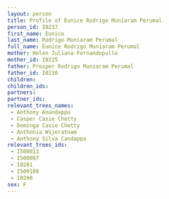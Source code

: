 ```yaml
---
layout: person
title: Profile of Eunice Rodrigo Muniaram Perumal
person_id: I0237
first_name: Eunice
last_name: Rodrigo Muniaram Perumal
full_name: Eunice Rodrigo Muniaram Perumal
mother: Helen Juliana Fernandopulle
mother_id: I0225
father: Prosper Rodrigo Muniaram Perumal
father_id: I0230
children:
children_ids:
partners:
partner_ids:
relevant_trees_names:
 - Anthony Anandappa
 - Casper Casie Chetty
 - Dominga Casie Chetty
 - Anthonia Wijeratnam
 - Anthony Silva Candappa
relevant_trees_ids:
 - I500013
 - I500097
 - I0201
 - I500100
 - I0200
sex: F
---
```


